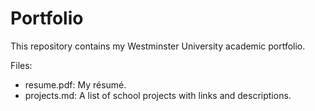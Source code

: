 # Portfolio

This repository contains my Westminster University academic portfolio.

Files:
* resume.pdf: My résumé.
* projects.md: A list of school projects with links and descriptions.

